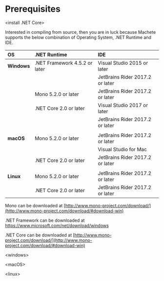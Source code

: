 # Prerequisites

&lt;install .NET Core&gt;

Interested in compiling from source, then you are in luck because Machete supports the below combination of Operating System, .NET Runtime and IDE.

| OS | .NET Runtime | IDE |
| :--- | :--- | :--- |
| **Windows** | .NET Framework 4.5.2 or later | Visual Studio 2015 or later |
|  |  | JetBrains Rider 2017.2 or later |
|  | Mono 5.2.0 or later | JetBrains Rider 2017.2 or later |
|  | .NET Core 2.0 or later | Visual Studio 2017 or later |
|  |  | JetBrains Rider 2017.2 or later |
|  |  |  |
| **macOS** | Mono 5.2.0 or later | JetBrains Rider 2017.2 or later |
|  |  | Visual Studio for Mac |
|  | .NET Core 2.0 or later | JetBrains Rider 2017.2 or later |
|  |  |  |
| **Linux** | Mono 5.2.0 or later | JetBrains Rider 2017.2 or later |
|  | .NET Core 2.0 or later | JetBrains Rider 2017.2 or later |

Mono can be downloaded at [http://www.mono-project.com/download/](http://www.mono-project.com/download/#download-win)

.NET Framework can be downloaded at https://www.microsoft.com/net/download/windows

.NET Core can be downloaded at [http://www.mono-project.com/download/](http://www.mono-project.com/download/#download-win)

&lt;windows&gt;

&lt;macOS&gt;

&lt;linux&gt;

